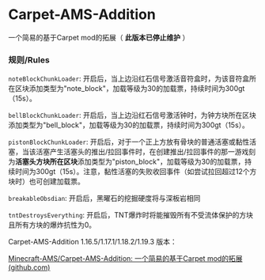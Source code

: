 # Carpet-AMS-Addition

一个简易的基于Carpet mod的拓展（ **此版本已停止维护** ）

### 规则/Rules

`noteBlockChunkLoader`: 开启后，当上边沿红石信号激活音符盒时，为该音符盒所在区块添加类型为"note_block"，加载等级为30的加载票，持续时间为300gt（15s）。

`bellBlockChunkLoader`: 开启后，当上边沿红石信号激活钟时，为钟方块所在区块添加类型为"bell_block"，加载等级为30的加载票，持续时间为300gt（15s）。

`pistonBlockChunkLoader`: 开启后，对于一个正上方放有骨块的普通活塞或黏性活塞，当该活塞产生活塞头的推出/拉回事件时，在创建推出/拉回事件的那一游戏刻为**活塞头方块所在区块**添加类型为"piston_block"，加载等级为30的加载票，持续时间为300gt（15s）。注意，黏性活塞的失败收回事件（如尝试拉回超过12个方块时）也可创建加载票。

`breakableObsdian`: 开启后，黑曜石的挖掘硬度将与深板岩相同

`tntDestroysEverything`: 开启后，TNT爆炸时将能摧毁所有不受流体保护的方块且所有方块的爆炸抗性为0。

Carpet-AMS-Addition 1.16.5/1.17.1/1.18.2/1.19.3 版本：

[Minecraft-AMS/Carpet-AMS-Addition: 一个简易的基于Carpet mod的拓展 (github.com)](https://github.com/Minecraft-AMS/Carpet-AMS-Addition)